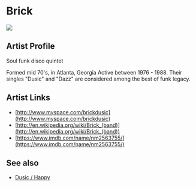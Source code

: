 # Brick

![](../../asssets/artists/Brick.png)

## Artist Profile

Soul funk disco quintet 

Formed mid 70's, in Atlanta, Georgia
Active between 1976 - 1988.
Their singles "Dusic" and "Dazz" are considered among the best of funk legacy.


## Artist Links

- [http://www.myspace.com/brickdusic](http://www.myspace.com/brickdusic)
- [http://en.wikipedia.org/wiki/Brick_(band)](http://en.wikipedia.org/wiki/Brick_(band))
- [https://www.imdb.com/name/nm2563755/](https://www.imdb.com/name/nm2563755/)


## See also

- [Dusic / Happy](Brick-Dusic_-_Happy.md)
